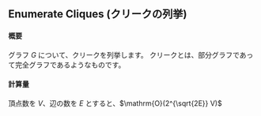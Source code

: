## Enumerate Cliques (クリークの列挙)

#### 概要

グラフ $G$ について、クリークを列挙します。
クリークとは、部分グラフであって完全グラフであるようなものです。

#### 計算量

頂点数を $V$、辺の数を $E$ とすると、$\mathrm{O}(2^{\sqrt{2E}} V)$
